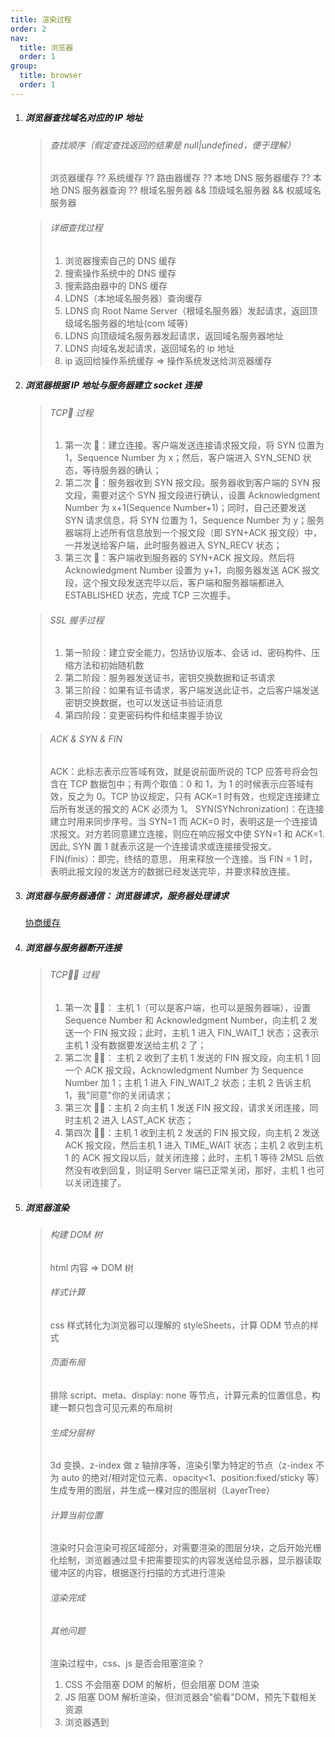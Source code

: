 ```yaml
---
title: 渲染过程
order: 2
nav:
  title: 浏览器
  order: 1
group:
  title: browser
  order: 1
---
```


1.  ##### 浏览器查找域名对应的 IP 地址

    > ###### 查找顺序（假定查找返回的结果是 null|undefined，便于理解）
    >
    > 浏览器缓存 ?? 系统缓存 ?? 路由器缓存 ?? 本地 DNS 服务器缓存 ?? 本地 DNS 服务器查询 ?? 根域名服务器 && 顶级域名服务器 && 权威域名服务器

    > ###### 详细查找过程
    >
    > 1. 浏览器搜索自己的 DNS 缓存
    > 2. 搜索操作系统中的 DNS 缓存
    > 3. 搜索路由器中的 DNS 缓存
    > 4. LDNS（本地域名服务器）查询缓存
    > 5. LDNS 向 Root Name Server（根域名服务器）发起请求，返回顶级域名服务器的地址(com 域等)
    > 6. LDNS 向顶级域名服务器发起请求，返回域名服务器地址
    > 7. LDNS 向域名发起请求，返回域名的 ip 地址
    > 8. ip 返回给操作系统缓存 => 操作系统发送给浏览器缓存

2.  ##### 浏览器根据 IP 地址与服务器建立 socket 连接

    > ###### TCP🤝 过程
    >
    > 1. 第一次 🤝：建立连接。客户端发送连接请求报文段，将 SYN 位置为 1，Sequence Number 为 x；然后，客户端进入 SYN_SEND 状态，等待服务器的确认；
    > 2. 第二次 🤝：服务器收到 SYN 报文段。服务器收到客户端的 SYN 报文段，需要对这个 SYN 报文段进行确认，设置 Acknowledgment Number 为 x+1(Sequence Number+1)；同时，自己还要发送 SYN 请求信息，将 SYN 位置为 1，Sequence Number 为 y；服务器端将上述所有信息放到一个报文段（即 SYN+ACK 报文段）中，一并发送给客户端，此时服务器进入 SYN_RECV 状态；
    > 3. 第三次 🤝：客户端收到服务器的 SYN+ACK 报文段。然后将 Acknowledgment Number 设置为 y+1，向服务器发送 ACK 报文段，这个报文段发送完毕以后，客户端和服务器端都进入 ESTABLISHED 状态，完成 TCP 三次握手。

    > ###### SSL 握手过程
    >
    > 1. 第一阶段：建立安全能力，包括协议版本、会话 id、密码构件、压缩方法和初始随机数
    > 2. 第二阶段：服务器发送证书，密钥交换数据和证书请求
    > 3. 第三阶段：如果有证书请求，客户端发送此证书，之后客户端发送密钥交换数据，也可以发送证书验证消息
    > 4. 第四阶段：变更密码构件和结束握手协议

    > ###### ACK & SYN & FIN
    >
    > ACK：此标志表示应答域有效，就是说前面所说的 TCP 应答号将会包含在 TCP 数据包中；有两个取值：0 和 1，为 1 的时候表示应答域有效，反之为 0。TCP 协议规定，只有 ACK=1 时有效，也规定连接建立后所有发送的报文的 ACK 必须为 1。
    > SYN(SYNchronization)：在连接建立时用来同步序号。当 SYN=1 而 ACK=0 时，表明这是一个连接请求报文。对方若同意建立连接，则应在响应报文中使 SYN=1 和 ACK=1. 因此, SYN 置 1 就表示这是一个连接请求或连接接受报文。
    > FIN(finis）：即完，终结的意思， 用来释放一个连接。当 FIN = 1 时，表明此报文段的发送方的数据已经发送完毕，并要求释放连接。

3.  ##### 浏览器与服务器通信： 浏览器请求，服务器处理请求
    [协商缓存](/browser/caching_strategy#协商缓存)

    <!-- > 如果头部携带 If-None-Match / If-Modified-Since，则验证缓存是否有效 -->

4.  ##### 浏览器与服务器断开连接

    > ###### TCP👋🏻 过程
    >
    > 1. 第一次 👋🏻： 主机 1（可以是客户端，也可以是服务器端），设置 Sequence Number 和 Acknowledgment Number，向主机 2 发送一个 FIN 报文段；此时，主机 1 进入 FIN_WAIT_1 状态；这表示主机 1 没有数据要发送给主机 2 了；
    > 2. 第二次 👋🏻： 主机 2 收到了主机 1 发送的 FIN 报文段，向主机 1 回一个 ACK 报文段，Acknowledgment Number 为 Sequence Number 加 1；主机 1 进入 FIN_WAIT_2 状态；主机 2 告诉主机 1，我"同意"你的关闭请求；
    > 3. 第三次 👋🏻：主机 2 向主机 1 发送 FIN 报文段，请求关闭连接，同时主机 2 进入 LAST_ACK 状态；
    > 4. 第四次 👋🏻：主机 1 收到主机 2 发送的 FIN 报文段，向主机 2 发送 ACK 报文段，然后主机 1 进入 TIME_WAIT 状态；主机 2 收到主机 1 的 ACK 报文段以后，就关闭连接；此时，主机 1 等待 2MSL 后依然没有收到回复，则证明 Server 端已正常关闭，那好，主机 1 也可以关闭连接了。

5.  ##### 浏览器渲染

    > ###### 构建 DOM 树
    >
    > html 内容 => DOM 树
    >
    > ###### 样式计算
    >
    > css 样式转化为浏览器可以理解的 styleSheets，计算 ODM 节点的样式
    >
    > ###### 页面布局
    >
    > 排除 script、meta、display: none 等节点，计算元素的位置信息，构建一颗只包含可见元素的布局树
    >
    > ###### 生成分层树
    >
    > 3d 变换、z-index 做 z 轴排序等，渲染引擎为特定的节点（z-index 不为 auto 的绝对/相对定位元素、opacity<1、position:fixed/sticky 等）生成专用的图层，并生成一棵对应的图层树（LayerTree）
    >
    > ###### 计算当前位置
    >
    > 渲染时只会渲染可视区域部分，对需要渲染的图层分块，之后开始光栅化绘制，浏览器通过显卡把需要现实的内容发送给显示器，显示器读取缓冲区的内容，根据逐行扫描的方式进行渲染
    >
    > ###### 渲染完成
    >
    > ###### 其他问题
    >
    > 渲染过程中，css、js 是否会阻塞渲染？
    >
    > 1. CSS 不会阻塞 DOM 的解析，但会阻塞 DOM 渲染
    > 2. JS 阻塞 DOM 解析渲染，但浏览器会"偷看"DOM，预先下载相关资源
    > 3. 浏览器遇到 <script>且没有 defer 或 async 属性的 标签时，会触发页面渲染，因而如果前面 CSS 资源尚未加载完毕时，浏览器会等待它加载完毕在执行脚本
